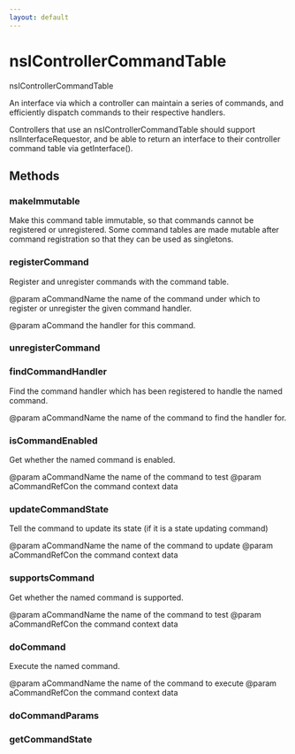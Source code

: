 ```yaml
---
layout: default
---
```


# nsIControllerCommandTable #

nsIControllerCommandTable

An interface via which a controller can maintain a series of commands,
and efficiently dispatch commands to their respective handlers.

Controllers that use an nsIControllerCommandTable should support
nsIInterfaceRequestor, and be able to return an interface to their
controller command table via getInterface().



## Methods ##

### makeImmutable ###

Make this command table immutable, so that commands cannot
be registered or unregistered. Some command tables are made
mutable after command registration so that they can be 
used as singletons.


### registerCommand ###

Register and unregister commands with the command table.

@param aCommandName  the name of the command under which to register or
                     unregister the given command handler.

@param aCommand      the handler for this command.


### unregisterCommand ###

### findCommandHandler ###

Find the command handler which has been registered to handle the named command.

@param aCommandName  the name of the command to find the handler for.


### isCommandEnabled ###

Get whether the named command is enabled.

@param aCommandName    the name of the command to test
@param aCommandRefCon  the command context data


### updateCommandState ###

Tell the command to update its state (if it is a state updating command)

@param aCommandName    the name of the command to update
@param aCommandRefCon  the command context data


### supportsCommand ###

Get whether the named command is supported.

@param aCommandName    the name of the command to test
@param aCommandRefCon  the command context data


### doCommand ###

Execute the named command.

@param aCommandName    the name of the command to execute
@param aCommandRefCon  the command context data


### doCommandParams ###

### getCommandState ###
